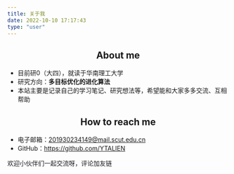 ```yaml
---
title: 关于我
date: 2022-10-10 17:17:43
type: "user"
---
```


## <center>About me<center>

* 目前研0（大四），就读于华南理工大学
* 研究方向：**多目标优化的进化算法**
* 本站主要是记录自己的学习笔记、研究想法等，希望能和大家多多交流、互相帮助

## <center>How to reach me<center>

* 电子邮箱：201930234149@mail.scut.edu.cn
* GitHub：https://github.com/YTALIEN


欢迎小伙伴们一起交流呀，评论加友链